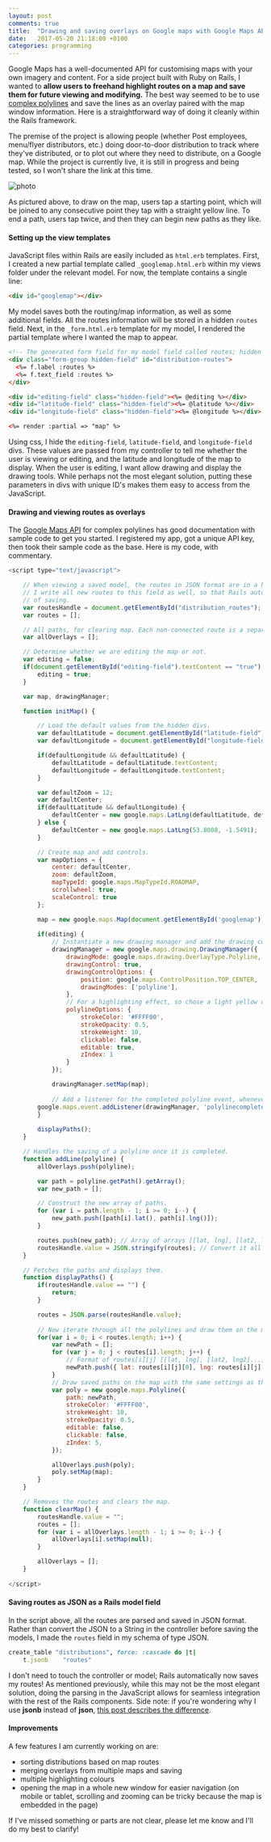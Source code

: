 ```yaml
---
layout: post
comments: true
title:  "Drawing and saving overlays on Google maps with Google Maps API in a Rails application"
date:   2017-05-20 21:18:00 +0100
categories: programming
---
```


Google Maps has a well-documented API for customising maps with your own imagery and content. For a side project built with Ruby on Rails, I wanted to **allow users to freehand highlight routes on a map and save them for future viewing and modifying.** The best way seemed to be to use [complex polylines](https://developers.google.com/maps/documentation/javascript/examples/polyline-complex) and save the lines as an overlay paired with the map window information. Here is a straightforward way of doing it cleanly within the Rails framework.

<!--excerpt-->

The premise of the project is allowing people (whether Post employees, menu/flyer distributors, etc.) doing door-to-door distribution to track where they've distributed, or to plot out where they need to distribute, on a Google map. While the project is currently live, it is still in progress and being tested, so I won't share the link at this time.

![photo]({{site.baseurl}}/assets/post-images/2017-05-20-a.png "Highlighting routes")

As pictured above, to draw on the map, users tap a starting point, which will be joined to any consecutive point they tap with a straight yellow line. To end a path, users tap twice, and then they can begin new paths as they like.

<h4>Setting up the view templates</h4>

JavaScript files within Rails are easily included as ```html.erb``` templates. First, I created a new partial template called ```_googlemap.html.erb``` within my views folder under the relevant model. For now, the template contains a single line:

```html
<div id="googlemap"></div>
```

My model saves both the routing/map information, as well as some additional fields. All the routes information will be stored in a hidden ```routes``` field. Next, in the ```_form.html.erb``` template for my model, I rendered the partial template where I wanted the map to appear.

```html
<!-- The generated form field for my model field called routes; hidden -->
<div class="form-group hidden-field" id="distribution-routes">
  <%= f.label :routes %>
  <%= f.text_field :routes %>
</div>

<div id="editing-field" class="hidden-field"><%= @editing %></div>
<div id="latitude-field" class="hidden-field"><%= @latitude %></div>
<div id="longitude-field" class="hidden-field"><%= @longitude %></div>

<%= render :partial => "map" %>
```

Using css, I hide the ```editing-field```, ```latitude-field```, and ```longitude-field``` divs. These values are passed from my controller to tell me whether the user is viewing or editing, and the latitude and longitude of the map to display. When the user is editing, I want allow drawing and display the drawing tools. While perhaps not the most elegant solution, putting these parameters in divs with unique ID's makes them easy to access from the JavaScript.

<h4>Drawing and viewing routes as overlays</h4>

The [Google Maps API](https://developers.google.com/maps/documentation/javascript/examples/polyline-complex) for complex polylines has good documentation with sample code to get you started. I registered my app, got a unique API key, then took their sample code as the base. Here is my code, with commentary.

```javascript
<script type="text/javascript">

	// When viewing a saved model, the routes in JSON format are in a hidden field.
	// I write all new routes to this field as well, so that Rails automatically takes care
	// of saving.
	var routesHandle = document.getElementById("distribution_routes");
	var routes = [];

	// All paths, for clearing map. Each non-connected route is a separate path.
	var allOverlays = [];

	// Determine whether we are editing the map or not.
	var editing = false;
	if(document.getElementById("editing-field").textContent == "true") {
		editing = true;
	}

	var map, drawingManager;

	function initMap() {

		// Load the default values from the hidden divs.
		var defaultLatitude = document.getElementById("latitude-field");
		var defaultLongitude = document.getElementById("longitude-field");

		if(defaultLongitude && defaultLatitude) {
			defaultLatitude = defaultLatitude.textContent;
			defaultLongitude = defaultLongitude.textContent;
		}

		var defaultZoom = 12;
		var defaultCenter;
		if(defaultLatitude && defaultLongitude) {
			defaultCenter = new google.maps.LatLng(defaultLatitude, defaultLongitude);
		} else {
			defaultCenter = new google.maps.LatLng(53.8008, -1.5491);
		}

		// Create map and add controls.
		var mapOptions = {
			center: defaultCenter,
			zoom: defaultZoom,
			mapTypeId: google.maps.MapTypeId.ROADMAP,
			scrollwheel: true,
			scaleControl: true
		};

		map = new google.maps.Map(document.getElementById('googlemap'), mapOptions);
		
		if(editing) {
			// Instantiate a new drawing manager and add the drawing controls.
			drawingManager = new google.maps.drawing.DrawingManager({
				drawingMode: google.maps.drawing.OverlayType.Polyline,
				drawingControl: true,
				drawingControlOptions: {
					position: google.maps.ControlPosition.TOP_CENTER,
					drawingModes: ['polyline'],
				},
				// For a highlighting effect, so chose a light yellow colour with 0.5 opacity.
				polylineOptions: {
					strokeColor: '#FFFF00',
					strokeOpacity: 0.5,
					strokeWeight: 10,
					clickable: false,
					editable: true,
					zIndex: 1
				}
			});

			drawingManager.setMap(map);
	
			// Add a listener for the completed polyline event, whenever a user ends a path.
	  	google.maps.event.addListener(drawingManager, 'polylinecomplete', addLine);
		}
	
		displayPaths();
	}

	// Handles the saving of a polyline once it is completed.
	function addLine(polyline) {
		allOverlays.push(polyline);

		var path = polyline.getPath().getArray();
		var new_path = [];

		// Construct the new array of paths.
		for (var i = path.length - 1; i >= 0; i--) {
			new_path.push([path[i].lat(), path[i].lng()]);
		}

		routes.push(new_path); // Array of arrays [[lat, lng], [lat2, lng2]... ]
		routesHandle.value = JSON.stringify(routes); // Convert it all to JSON!
	}

	// Fetches the paths and displays them.
	function displayPaths() {
    	if(routesHandle.value == "") {
    		return;
    	}

		routes = JSON.parse(routesHandle.value);
		
		// Now iterate through all the polylines and draw them on the map.
		for(var i = 0; i < routes.length; i++) {
			var newPath = [];
			for (var j = 0; j < routes[i].length; j++) {
				// Format of routes[i][j] [[lat, lng], [lat2, lng2]...]
				newPath.push({ lat: routes[i][j][0], lng: routes[i][j][1] });
			}
			// Draw saved paths on the map with the same settings as they were drawn.
			var poly = new google.maps.Polyline({
				path: newPath,
				strokeColor: '#FFFF00',
				strokeWeight: 10,
				strokeOpacity: 0.5,
				editable: false,
				clickable: false,
				zIndex: 5,
			});

			allOverlays.push(poly);
			poly.setMap(map);
		}
 	}

	// Removes the routes and clears the map.
	function clearMap() {
		routesHandle.value = "";
		routes = [];
		for (var i = allOverlays.length - 1; i >= 0; i--) {
			allOverlays[i].setMap(null);
		}

		allOverlays = [];
	}
	
</script>
```

<h4>Saving routes as JSON as a Rails model field</h4>

In the script above, all the routes are parsed and saved in JSON format. Rather than convert the JSON to a String in the controller before saving the models, I made the ```routes``` field in my schema of type JSON.
 
```ruby
create_table "distributions", force: :cascade do |t|
    t.jsonb    "routes"
```
I don't need to touch the controller or model; Rails automatically now saves my routes! As mentioned previously, while this may not be the most elegant solution, doing the parsing in the JavaScript allows for seamless integration with the rest of the Rails components. Side note: if you're wondering why I use **jsonb** instead of **json**, [this post describes the difference](http://nandovieira.com/using-postgresql-and-jsonb-with-ruby-on-rails).

<h4>Improvements</h4>

A few features I am currently working on are:

* sorting distributions based on map routes
* merging overlays from multiple maps and saving
* multiple highlighting colours
* opening the map in a whole new window for easier navigation (on mobile or tablet, scrolling and zooming can be tricky because the map is embedded in the page)

If I've missed something or parts are not clear, please let me know and I'll do my best to clarify!
